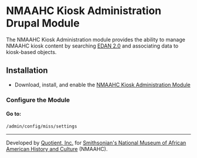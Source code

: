 # NMAAHC Kiosk Administration Drupal Module

The NMAAHC Kiosk Administration module provides the ability to manage NMAAHC kiosk content by searching [EDAN 2.0](http://edan.si.edu/) and associating data to kiosk-based objects.

## Installation

* Download, install, and enable the [NMAAHC Kiosk Administration Module](https://github.com/quotientinc/miss-module)

### Configure the Module ###

#### Go to: ####

```
/admin/config/miss/settings
```

***

Developed by [Quotient, Inc.](http://quotient-inc.com/)
  for [Smithsonian's National Museum of African American History and Culture](http://nmaahc.si.edu/) (NMAAHC).
